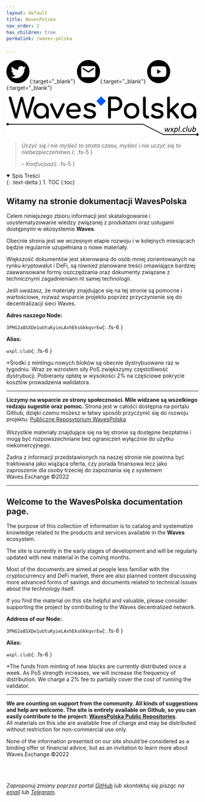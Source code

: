 ```yaml
---
layout: default
title: WavesPolska
nav_order: 2
has_children: true
permalink: /waves-polska

---
```


[![Twitter](/images/twitter.svg)](https://twitter.com/wxpl_club){:target="_blank"}  [![Mail](/images/mail.svg)](mailto:contact@wxpl.club){:target="_blank"}  [![YouTube](/images/youtube.svg)](https://youtu.be/dQw4w9WgXcQ){:target="_blank"}

![](/images/wxpl-logo.png)

> *Uczyć się i nie myśleć to strata czasu, myśleć i nie uczyć się to niebezpieczeństwo.*{: .fs-5 }
> 
> *– Konfucjusz*{: .fs-5 }

<details open markdown="block">
  <summary>
    Spis Treści
  </summary>
  {: .text-delta }
1. TOC
{:toc}
</details>

## Witamy na stronie dokumentacji **WavesPolska**

Celem niniejszego zbioru informacji jest skatalogowanie i usystematyzowanie wiedzy związanej z produktami oraz usługami dostępnymi w ekosystemie **Waves**.

Obecnie strona jest we wczesnym etapie rozwoju i w kolejnych miesiącach będzie regularnie uzupełniana o nowe materiały.

Większość dokumentów jest skierowana do osób mniej zorientowanych na rynku kryptowalut i DeFi, są również planowane treści omawiające bardziej zaawansowane formy oszczędzania oraz dokumenty związane z technicznymi zagadnieniami nt samej technologii.

Jeśli uważasz, że materiały znajdujące się na tej stronie są pomocne i wartościowe, rozważ wsparcie projektu poprzez przyczynienie się do decentralizacji sieci Waves.

**Adres naszego Node:**

```3PHG2a8SXDe1uUtuKyieLAxhEksGkkqvrEw```{: .fs-6 }

**Alias:**

```wxpl.club```{: .fs-6 }

*Środki z mintingu nowych bloków są obecnie dystrybuowane raz w tygodniu. Wraz ze wzrostem siły PoS zwiększymy częstotliwość dystrybucji. Pobieramy opłatę w wysokości 2% na częściowe pokrycie kosztów prowadzenia walidatora. 

---

**Liczymy na wsparcie ze strony społeczności. Mile widzane są wszelkiego rodzaju sugestie oraz pomoc.**
Strona jest w całości dostępna na portalu Github, dzięki czemu możesz w łatwy sposób przyczynić się do rozwoju projektu: [Publiczne Reposytorium WavesPolska](https://github.com/wxpl/wxpl.github.io)\
\
Wszystkie materiały znajdujące się na tej stronie są dostępne bezpłatnie i mogą być rozpowszechniane bez ograniczeń wyłącznie do użytku niekomercyjnego.

Żadna z informacji przedstawionych na naszej stronie nie powinna być traktowana jako wiążąca oferta, czy porada finansowa lecz jako zaproszenie dla osoby trzeciej do zapoznania się z systemem Waves.Exchange ©2022

---

## Welcome to the **WavesPolska** documentation page.

The purpose of this collection of information is to catalog and systematize knowledge related to the products and services available in the **Waves** ecosystem.

The site is currently in the early stages of development and will be regularly updated with new material in the coming months.

Most of the documents are aimed at people less familiar with the cryptocurrency and DeFi market, there are also planned content discussing more advanced forms of savings and documents related to technical issues about the technology itself.

If you find the material on this site helpful and valuable, please consider supporting the project by contributing to the Waves decentralized network.

**Address of our Node:**.

``3PHG2a8SXDe1uUtuKyieLAxhEksGkkqvrEw``{: .fs-6 }

**Alias:**

``wxpl.club``{: .fs-6 }

*The funds from minting of new blocks are currently distributed once a week. As PoS strength increases, we will increase the frequency of distribution. We charge a 2% fee to partially cover the cost of running the validator. 

---

**We are counting on support from the community. All kinds of suggestions and help are welcome.
The site is entirely available on Github, so you can easily contribute to the project: [WavesPolska Public Repositories](https://github.com/wxpl/wxpl.github.io)**.
\
All materials on this site are available free of charge and may be distributed without restriction for non-commercial use only.

None of the information presented on our site should be considered as a binding offer or financial advice, but as an invitation to learn more about Waves.Exchange ©2022

\
\
\
*Zaproponuj zmiany poprzez portal [GitHub](https://github.com/wxpl/wxpl.github.io) lub skontaktuj się pisząc na [email](mailto:contact@wxpl.club) lub [Telegram](https://t.me/waves_polska).*
